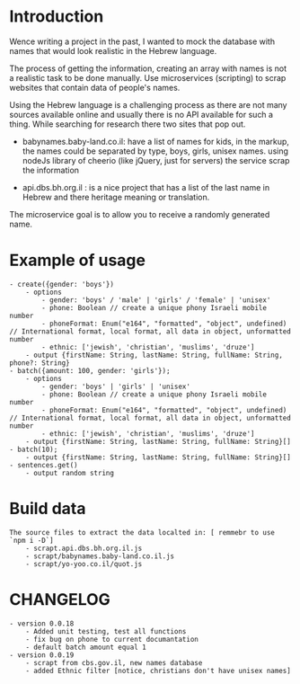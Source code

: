 # Introduction
Wence writing a project in the past, I wanted to mock the database with names that would look realistic in the Hebrew language.

The process of getting the information, creating an array with names is not a realistic task to be done manually. Use microservices (scripting) to scrap websites that contain data of people's names.

Using the Hebrew language is a challenging process as there are not many sources available online and usually there is no API available for such a thing. While searching for research there two sites that pop out.

* babynames.baby-land.co.il: have a list of names for kids, in the markup, the names could be separated by type, boys, girls, unisex names. using nodeJs library of cheerio (like jQuery, just for servers) the service scrap the information

* api.dbs.bh.org.il : is a nice project that has a list of the last name in Hebrew and there heritage meaning or translation.

The microservice goal is to allow you to receive a randomly generated name.

# Example of usage
    - create({gender: 'boys'})
        - options
            - gender: 'boys' / 'male' | 'girls' / 'female' | 'unisex'
            - phone: Boolean // create a unique phony Israeli mobile number
            - phoneFormat: Enum("e164", "formatted", "object", undefined) // International format, local format, all data in object, unformatted number
            - ethnic: ['jewish', 'christian', 'muslims', 'druze']
        - output {firstName: String, lastName: String, fullName: String, phone?: String}
    - batch({amount: 100, gender: 'girls'});
        - options
            - gender: 'boys' | 'girls' | 'unisex'
            - phone: Boolean // create a unique phony Israeli mobile number
            - phoneFormat: Enum("e164", "formatted", "object", undefined) // International format, local format, all data in object, unformatted number
            - ethnic: ['jewish', 'christian', 'muslims', 'druze']
        - output {firstName: String, lastName: String, fullName: String}[]
    - batch(10);
        - output {firstName: String, lastName: String, fullName: String}[]
    - sentences.get()
        - output random string

# Build data
    The source files to extract the data localted in: [ remmebr to use `npm i -D`]
        - scrapt.api.dbs.bh.org.il.js
        - scrapt/babynames.baby-land.co.il.js
        - scrapt/yo-yoo.co.il/quot.js

# CHANGELOG
    - version 0.0.18
        - Added unit testing, test all functions
        - fix bug on phone to current documantation
        - default batch amount equal 1
    - version 0.0.19
        - scrapt from cbs.gov.il, new names database
        - added Ethnic filter [notice, christians don't have unisex names]